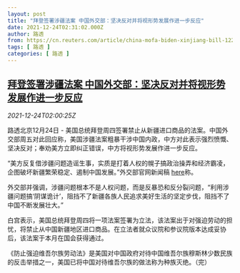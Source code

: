 ```yaml
---
layout: post
title: "拜登签署涉疆法案 中国外交部：坚决反对并将视形势发展作进一步反应"
date: 2021-12-24T02:31:02.000Z
author: 路透
from: https://cn.reuters.com/article/china-mofa-biden-xinjiang-bill-1224-idCNKBS2J303L
tags: [ 路透 ]
categories: [ 路透 ]
---
```

<!--1640313062000-->
[拜登签署涉疆法案 中国外交部：坚决反对并将视形势发展作进一步反应](https://cn.reuters.com/article/china-mofa-biden-xinjiang-bill-1224-idCNKBS2J303L)
------

<div>
<div><i>2021-12-24T02:00:25Z</i></div><p>路透北京12月24日 - 美国总统拜登周四签署禁止从新疆进口商品的法案。中国外交部周五对此回应称，美国涉疆法案粗暴干涉中国内政，中方对此表示强烈愤慨、坚决反对；奉劝美方立即纠正错误，中方将视形势发展作进一步反应。</p><p>“美方反复借涉疆问题造谣生事，实质是打着人权的幌子搞政治操弄和经济霸凌，企图破坏新疆繁荣稳定、遏制中国发展。”外交部官网新闻稿 <a href="https://www.fmprc.gov.cn/web/fyrbt_673021/dhdw_673027/202112/t20211224_10475186.shtml">here</a>称。</p><p>外交部并强调，涉疆问题根本不是人权问题，而是反暴恐和反分裂问题，“利用涉疆问题搞‘阴谋诡计’，阻挡不了新疆各族人民追求美好生活的坚定步伐，阻挡不了中国不断发展壮大。”</p><p>白宫表示，美国总统拜登周四将一项法案签署为立法，该法案出于对强迫劳动的担忧，将禁止从中国新疆地区进口商品。在立法者就众议院和参议院版本达成妥协后，该法案于本月在国会获得通过。</p><p>《防止强迫维吾尔族劳动法》是美国对中国政府对待中国维吾尔族穆斯林少数民族的反击举措之一，美国已将中国对待维吾尔族的做法称为种族灭绝。（完）</p>
</div>
